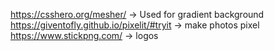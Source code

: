 https://csshero.org/mesher/ -> Used for gradient background
https://giventofly.github.io/pixelit/#tryit -> make photos pixel
https://www.stickpng.com/ -> logos

